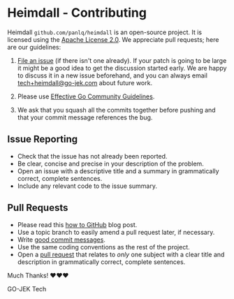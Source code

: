 # Heimdall - Contributing

Heimdall `github.com/panlq/heimdall` is an open-source project.
It is licensed using the [Apache License 2.0][1].
We appreciate pull requests; here are our guidelines:

1.  [File an issue][2]
    (if there isn't one already). If your patch
    is going to be large it might be a good idea to get the
    discussion started early. We are happy to discuss it in a
    new issue beforehand, and you can always email
    <tech+heimdall@go-jek.com> about future work.

2.  Please use [Effective Go Community Guidelines][3].

3.  We ask that you squash all the commits together before
    pushing and that your commit message references the bug.

## Issue Reporting

- Check that the issue has not already been reported.
- Be clear, concise and precise in your description of the problem.
- Open an issue with a descriptive title and a summary in grammatically correct,
  complete sentences.
- Include any relevant code to the issue summary.

## Pull Requests

- Please read this [how to GitHub][4] blog post.
- Use a topic branch to easily amend a pull request later, if necessary.
- Write [good commit messages][5].
- Use the same coding conventions as the rest of the project.
- Open a [pull request][6] that relates to _only_ one subject with a clear title
  and description in grammatically correct, complete sentences.

Much Thanks! ❤❤❤

GO-JEK Tech

[1]: http://www.apache.org/licenses/LICENSE-2.0
[2]: https://github.com/panlq/heimdall/issues
[3]: https://golang.org/doc/effective_go.html
[4]: http://gun.io/blog/how-to-github-fork-branch-and-pull-request
[5]: http://tbaggery.com/2008/04/19/a-note-about-git-commit-messages.html
[6]: https://help.github.com/articles/using-pull-requests

